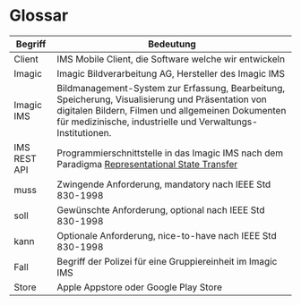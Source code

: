 # Glossar

Begriff | Bedeutung
------- | ---------
Client | IMS Mobile Client, die Software welche wir entwickeln
Imagic | Imagic Bildverarbeitung AG, Hersteller des Imagic IMS
Imagic IMS | Bildmanagement-System zur Erfassung, Bearbeitung, Speicherung, Visualisierung und Präsentation von digitalen Bildern, Filmen und allgemeinen Dokumenten für medizinische, industrielle und Verwaltungs-Institutionen.
IMS REST API | Programmierschnittstelle in das Imagic IMS nach dem Paradigma [Representational State Transfer](https://de.wikipedia.org/wiki/Representational_State_Transfer)
muss | Zwingende Anforderung, mandatory nach IEEE Std 830-1998
soll | Gewünschte Anforderung, optional nach IEEE Std 830-1998
kann | Optionale Anforderung, nice-to-have nach IEEE Std 830-1998
Fall | Begriff der Polizei für eine Gruppiereinheit im Imagic IMS
Store | Apple Appstore oder Google Play Store
